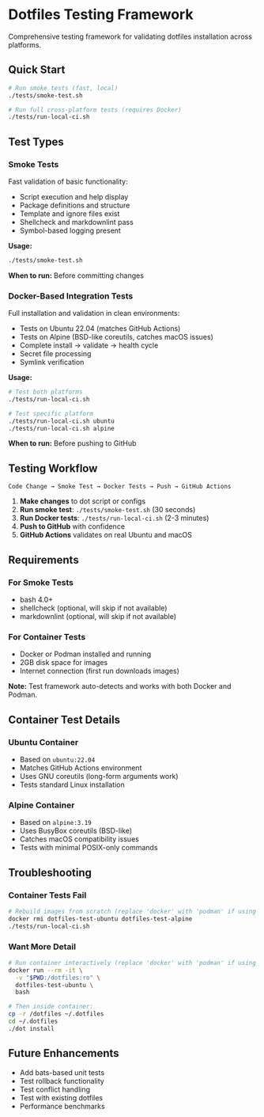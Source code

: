 # Dotfiles Testing Framework

Comprehensive testing framework for validating dotfiles installation across platforms.

## Quick Start

```bash
# Run smoke tests (fast, local)
./tests/smoke-test.sh

# Run full cross-platform tests (requires Docker)
./tests/run-local-ci.sh
```

## Test Types

### Smoke Tests

Fast validation of basic functionality:

- Script execution and help display
- Package definitions and structure
- Template and ignore files exist
- Shellcheck and markdownlint pass
- Symbol-based logging present

**Usage:**

```bash
./tests/smoke-test.sh
```

**When to run:** Before committing changes

### Docker-Based Integration Tests

Full installation and validation in clean environments:

- Tests on Ubuntu 22.04 (matches GitHub Actions)
- Tests on Alpine (BSD-like coreutils, catches macOS issues)
- Complete install → validate → health cycle
- Secret file processing
- Symlink verification

**Usage:**

```bash
# Test both platforms
./tests/run-local-ci.sh

# Test specific platform
./tests/run-local-ci.sh ubuntu
./tests/run-local-ci.sh alpine
```

**When to run:** Before pushing to GitHub

## Testing Workflow

```mermaid
Code Change → Smoke Test → Docker Tests → Push → GitHub Actions
```

1. **Make changes** to dot script or configs
2. **Run smoke test**: `./tests/smoke-test.sh` (30 seconds)
3. **Run Docker tests**: `./tests/run-local-ci.sh` (2-3 minutes)
4. **Push to GitHub** with confidence
5. **GitHub Actions** validates on real Ubuntu and macOS

## Requirements

### For Smoke Tests

- bash 4.0+
- shellcheck (optional, will skip if not available)
- markdownlint (optional, will skip if not available)

### For Container Tests

- Docker or Podman installed and running
- 2GB disk space for images
- Internet connection (first run downloads images)

**Note:** Test framework auto-detects and works with both Docker and Podman.

## Container Test Details

### Ubuntu Container

- Based on `ubuntu:22.04`
- Matches GitHub Actions environment
- Uses GNU coreutils (long-form arguments work)
- Tests standard Linux installation

### Alpine Container

- Based on `alpine:3.19`
- Uses BusyBox coreutils (BSD-like)
- Catches macOS compatibility issues
- Tests with minimal POSIX-only commands

## Troubleshooting

### Container Tests Fail

```bash
# Rebuild images from scratch (replace 'docker' with 'podman' if using Podman)
docker rmi dotfiles-test-ubuntu dotfiles-test-alpine
./tests/run-local-ci.sh
```

### Want More Detail

```bash
# Run container interactively (replace 'docker' with 'podman' if using Podman)
docker run --rm -it \
  -v "$PWD:/dotfiles:ro" \
  dotfiles-test-ubuntu \
  bash

# Then inside container:
cp -r /dotfiles ~/.dotfiles
cd ~/.dotfiles
./dot install
```

## Future Enhancements

- Add bats-based unit tests
- Test rollback functionality
- Test conflict handling
- Test with existing dotfiles
- Performance benchmarks

